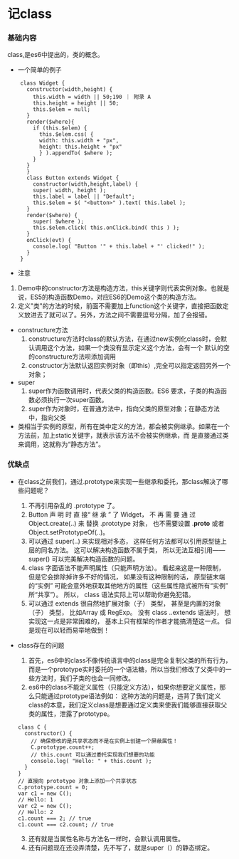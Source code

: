 # 记class

### 基础内容
  class,是es6中提出的，类的概念。
  * 一个简单的例子
```
    class Widget {
      constructor(width,height) {
        this.width = width || 50;190 ｜ 附录 A
        this.height = height || 50;
        this.$elem = null;
      } 
      render($where){
        if (this.$elem) {
          this.$elem.css( {
          width: this.width + "px",
          height: this.height + "px"
          } ).appendTo( $where );
        }
      }
      } 
      class Button extends Widget {
        constructor(width,height,label) {
        super( width, height );
        this.label = label || "Default";
        this.$elem = $( "<button>" ).text( this.label );
      } 
      render($where) {
        super( $where );
        this.$elem.click( this.onClick.bind( this ) );
      } 
      onClick(evt) {
        console.log( "Button '" + this.label + "' clicked!" );
      }
    }
```
  * 注意
  1. Demo中的constructor方法是构造方法，this关键字则代表实例对象。也就是说，ES5的构造函数Demo，对应ES6的Demo这个类的构造方法。
  2. 定义"类"的方法的时候，前面不需要加上function这个关键字，直接把函数定义放进去了就可以了。另外，方法之间不需要逗号分隔，加了会报错。
  * constructure方法
    1. constructure方法时class的默认方法，在通过new实例化class时，会默认调用这个方法，如果一个类没有显示定义这个方法，会有一个    默认的空的constructure方法呗添加调用
    2. constructor方法默认返回实例对象（即this）,完全可以指定返回另外一个对象；
  * super
    1. super作为函数调用时，代表父类的构造函数。ES6 要求，子类的构造函数必须执行一次super函数。
    2. super作为对象时，在普通方法中，指向父类的原型对象；在静态方法中，指向父类
  * 类相当于实例的原型，所有在类中定义的方法，都会被实例继承。如果在一个方法前，加上static关键字，就表示该方法不会被实例继承，而    是直接通过类来调用，这就称为“静态方法”。
### 优缺点
  * 在class之前我们，通过.prototype来实现一些继承和委托，那class解决了哪些问题呢？  
    1. 不再引用杂乱的 .prototype 了。
    2. Button 声 明 时 直 接“ 继 承 ” 了 Widget， 不 再 需 要 通 过 Object.create(..) 来 替换 .prototype 对象， 也不需要设置 .__proto__ 或者 Object.setPrototypeOf(..)。
    3. 可以通过 super(..) 来实现相对多态， 这样任何方法都可以引用原型链上层的同名方法。 这可以解决构造函数不属于类， 所以无法互相引用——super() 可以完美解决构造函数的问题。
    4. class 字面语法不能声明属性（只能声明方法）。 看起来这是一种限制， 但是它会排除掉许多不好的情况， 如果没有这种限制的话， 原型链末端的“实例” 可能会意外地获取其他地方的属性（这些属性隐式被所有“实例” 所“共享”）。 所以， class 语法实际上可以帮助你避免犯错。
    5. 可以通过 extends 很自然地扩展对象（子） 类型， 甚至是内置的对象（子） 类型， 比如Array 或 RegExp。 没有 class ..extends 语法时， 想实现这一点是非常困难的， 基本上只有框架的作者才能搞清楚这一点。 但是现在可以轻而易举地做到！

  * class存在的问题
    1. 首先，es6中的class不像传统语言中的class是完全复制父类的所有行为，而是一个prototype实时委托的一个语法糖，所以当我们修改了父类中的一些方法时，我们子类的也会一同修改。
    2. es6中的class不能定义属性（只能定义方法），如果你想要定义属性，那么只能通过prototype语法例如：
    这种方法的问题是，违背了我们定义class的本意，我们定义class是想要通过定义类来使我们能够直接获取父类的属性，泄露了prototype。
    ```
    class C {
      constructor() {
        // 确保修改的是共享状态而不是在实例上创建一个屏蔽属性！
        C.prototype.count++;
        // this.count 可以通过委托实现我们想要的功能
        console.log( "Hello: " + this.count );
      }
    } 
    // 直接向 prototype 对象上添加一个共享状态
    C.prototype.count = 0;
    var c1 = new C();
    // Hello: 1
    var c2 = new C();
    // Hello: 2
    c1.count === 2; // true
    c1.count === c2.count; // true
    ```
    3. 还有就是当属性名称与方法名一样时，会默认调用属性。
    4. 还有问题现在还没弄清楚，先不写了，就是super（）的静态绑定。